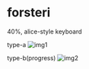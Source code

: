 # forsteri
 40%, alice-style keyboard   

type-a
![img1](https://raw.githubusercontent.com/cyamy/forsteri/main/img/1.jpg)  

type-b(progress)
![img2](https://raw.githubusercontent.com/cyamy/forsteri/main/img/2.jpg)
